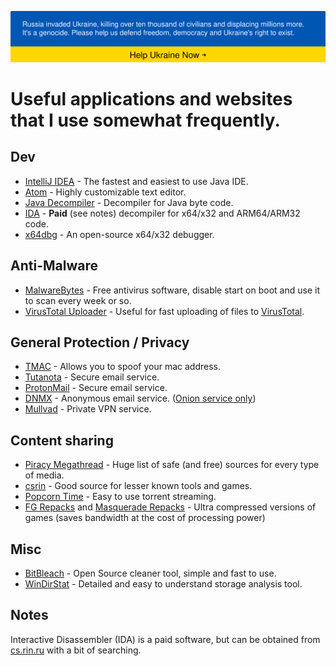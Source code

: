 [![SWUbanner](https://raw.githubusercontent.com/vshymanskyy/StandWithUkraine/main/banner2-direct.svg)](https://github.com/vshymanskyy/StandWithUkraine/blob/main/docs/README.md)
# Useful applications and websites that I use somewhat frequently.

## Dev
- [IntelliJ IDEA](https://www.jetbrains.com/idea/) - The fastest and easiest to use Java IDE.
- [Atom](https://atom.io/) - Highly customizable text editor.
- [Java Decompiler](https://java-decompiler.github.io/) - Decompiler for Java byte code.
- [IDA](https://hex-rays.com/decompiler/) - **Paid** (see notes) decompiler for x64/x32 and ARM64/ARM32 code.
- [x64dbg](https://x64dbg.com/) - An open-source x64/x32 debugger.

## Anti-Malware
- [MalwareBytes](https://www.malwarebytes.com/) - Free antivirus software, disable start on boot and use it to scan every week or so.
- [VirusTotal Uploader](https://github.com/SamuelTulach/VirusTotalUploader) - Useful for fast uploading of files to [VirusTotal](https://www.virustotal.com/gui/home/upload).

## General Protection / Privacy
- [TMAC](https://technitium.com/tmac/) - Allows you to spoof your mac address.
- [Tutanota](https://tutanota.com/) - Secure email service.
- [ProtonMail](https://protonmail.com/) - Secure email service.
- [DNMX](https://dnmx.org/) - Anonymous email service. ([Onion service only](https://www.torproject.org/download/))
- [Mullvad](https://mullvad.net/) - Private VPN service.

## Content sharing
- [Piracy Megathread](https://rentry.co/pgames-mega-thread) - Huge list of safe (and free) sources for every type of media.
- [csrin](https://cs.rin.ru/forum/) - Good source for lesser known tools and games.
- [Popcorn Time](https://popcorn-time.ga/build/) - Easy to use torrent streaming.
- [FG Repacks](https://fitgirl-repacks.site/) and [Masquerade Repacks](https://masquerade.site/) - Ultra compressed versions of games (saves bandwidth at the cost of processing power)

## Misc
- [BitBleach](https://www.bleachbit.org/) - Open Source cleaner tool, simple and fast to use.
- [WinDirStat](https://windirstat.net/) - Detailed and easy to understand storage analysis tool.

## Notes

Interactive Disassembler (IDA) is a paid software, but can be obtained from [cs.rin.ru](https://cs.rin.ru/forum/) with a bit of searching.
